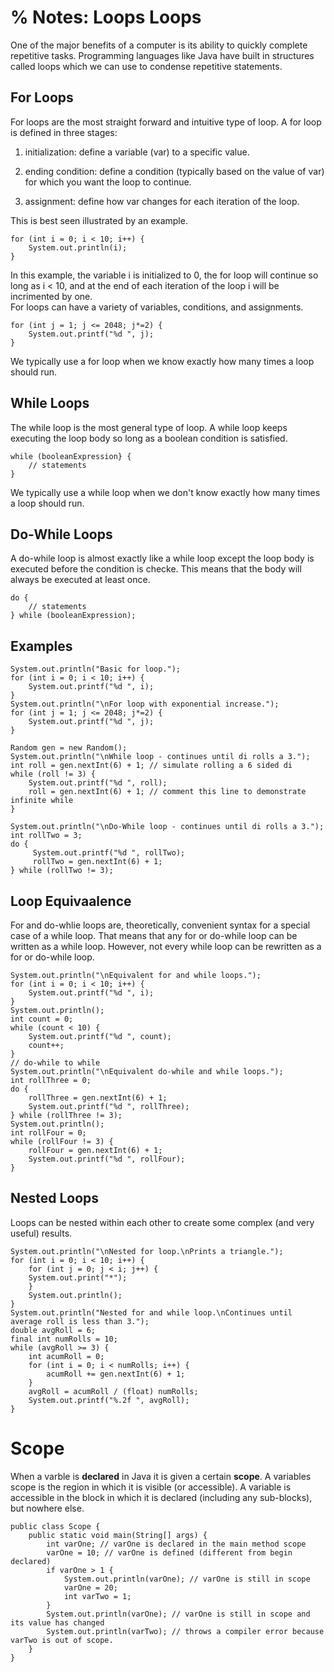 % Notes: Loops
Loops
=====

One of the major benefits of a computer is its ability to quickly
complete repetitive tasks. Programming languages like Java have built in
structures called loops which we can use to condense repetitive
statements.

For Loops
---------

For loops are the most straight forward and intuitive type of loop. A
for loop is defined in three stages:

1.  initialization: define a variable (var) to a specific value.

2.  ending condition: define a condition (typically based on the value
    of var) for which you want the loop to continue.

3.  assignment: define how var changes for each iteration of the loop.

This is best seen illustrated by an example.

    for (int i = 0; i < 10; i++) {
        System.out.println(i);
    }

In this example, the variable i is initialized to 0, the for loop will
continue so long as i \< 10, and at the end of each iteration of the
loop i will be incrimented by one.\
For loops can have a variety of variables, conditions, and assignments.

    for (int j = 1; j <= 2048; j*=2) {
        System.out.printf("%d ", j);
    }

We typically use a for loop when we know exactly how many times a loop
should run.

While Loops
-----------

The while loop is the most general type of loop. A while loop keeps
executing the loop body so long as a boolean condition is satisfied.

    while (booleanExpression} {
        // statements
    }

We typically use a while loop when we don't know exactly how many times
a loop should run.

Do-While Loops
--------------

A do-while loop is almost exactly like a while loop except the loop body
is executed before the condition is checke. This means that the body
will always be executed at least once.

    do {
        // statements
    } while (booleanExpression);

Examples
--------

    System.out.println("Basic for loop.");
    for (int i = 0; i < 10; i++) {
        System.out.printf("%d ", i);
    }
    System.out.println("\nFor loop with exponential increase.");
    for (int j = 1; j <= 2048; j*=2) {
        System.out.printf("%d ", j);
    }

    Random gen = new Random();
    System.out.println("\nWhile loop - continues until di rolls a 3.");
    int roll = gen.nextInt(6) + 1; // simulate rolling a 6 sided di
    while (roll != 3) {
        System.out.printf("%d ", roll);
        roll = gen.nextInt(6) + 1; // comment this line to demonstrate infinite while
    }

    System.out.println("\nDo-While loop - continues until di rolls a 3.");
    int rollTwo = 3;
    do {
         System.out.printf("%d ", rollTwo);
         rollTwo = gen.nextInt(6) + 1;
    } while (rollTwo != 3);

Loop Equivaalence
-----------------

For and do-whlie loops are, theoretically, convenient syntax for a
special case of a while loop. That means that any for or do-while loop
can be written as a while loop. However, not every while loop can be
rewritten as a for or do-while loop.

    System.out.println("\nEquivalent for and while loops.");
    for (int i = 0; i < 10; i++) {
        System.out.printf("%d ", i);
    }
    System.out.println();
    int count = 0;
    while (count < 10) {
        System.out.printf("%d ", count);
        count++;
    }
    // do-while to while
    System.out.println("\nEquivalent do-while and while loops.");
    int rollThree = 0;
    do {
        rollThree = gen.nextInt(6) + 1;
        System.out.printf("%d ", rollThree);
    } while (rollThree != 3);
    System.out.println();
    int rollFour = 0;
    while (rollFour != 3) {
        rollFour = gen.nextInt(6) + 1;
        System.out.printf("%d ", rollFour);
    }

Nested Loops
------------

Loops can be nested within each other to create some complex (and very
useful) results.

    System.out.println("\nNested for loop.\nPrints a triangle.");
    for (int i = 0; i < 10; i++) {
        for (int j = 0; j < i; j++) {
        System.out.print("*");  
        }
        System.out.println();
    }
    System.out.println("Nested for and while loop.\nContinues until average roll is less than 3.");
    double avgRoll = 6;
    final int numRolls = 10;
    while (avgRoll >= 3) {
        int acumRoll = 0;
        for (int i = 0; i < numRolls; i++) {
            acumRoll += gen.nextInt(6) + 1;
        }
        avgRoll = acumRoll / (float) numRolls;
        System.out.printf("%.2f ", avgRoll);
    }    

Scope
=====

When a varble is **declared** in Java it is given a certain **scope**. A
variables scope is the region in which it is visible (or accessible). A
variable is accessible in the block in which it is declared (including
any sub-blocks), but nowhere else.

    public class Scope {
        public static void main(String[] args) {
            int varOne; // varOne is declared in the main method scope
            varOne = 10; // varOne is defined (different from begin declared)
            if varOne > 1 {
                System.out.println(varOne); // varOne is still in scope
                varOne = 20;
                int varTwo = 1;
            }
            System.out.println(varOne); // varOne is still in scope and its value has changed
            System.out.println(varTwo); // throws a compiler error because varTwo is out of scope. 
        }
    }
